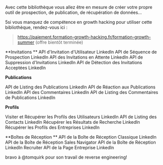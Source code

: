 Avec cette bibliothèque vous allez être en mesure de créer votre propre outil de prospection, de publication, de récupération de données... 

5si vous manquez de compétence en growth hacking pour utiliser cette bibliothèque, rendez-vous ici : 


> https://paiement.formation-growth-hacking.fr/formation-growth-summer
(offre bientôt terminée)

**Invitations
**
API d'Invitation d'Utilisateur LinkedIn
API de Séquence de Prospection LinkedIn
API des Invitations en Attente LinkedIn 
API de Suppression d'Invitations LinkedIn
API de Détection des Invitations Acceptées LinkedIn

**Publications**

API de Listing des Publications LinkedIn 
API de Réaction aux Publications LinkedIn
API des Commentaires LinkedIn 
API de Listing des Commentaires de Publications LinkedIn

**Profils**

Visiter et Récupérer les Profils des Utilisateurs LinkedIn 
API de Listing des Contacts LinkedIn
Récupérer les Résultats de Recherche LinkedIn
Récupérer les Profils des Entreprises LinkedIn

**Boîtes de Réception
**
API de la Boîte de Réception Classique LinkedIn
API de la Boîte de Réception Sales Navigator
API de la Boîte de Réception LinkedIn Recruiter 
API de la Page Entreprise LinkedIn


bravo à @tomquirk pour son travail de reverse engineering!
